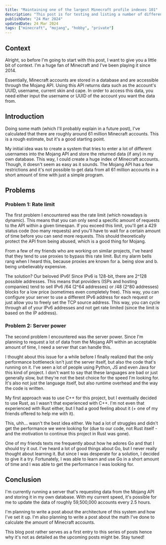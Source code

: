 ```yaml
---
title: "Maintaining one of the largest Minecraft profile indexes 101"
description: "This post is for testing and listing a number of different markdown elements"
publishDate: "24 Mar 2024"
updatedDate: 24 Mar 2024
tags: ["minecraft", "mojang", "hobby", "private"]
---
```


## Context
Alright, so before I'm going to start with this post, I want to give you a little bit of context. I'm a huge fan of Minecraft and I've been playing it since 2014.

Essentially, Minecraft accounts are stored in a database and are accessible through the Mojang API. Using this API returns data such as the account's UUID, username, current skin and cape. In order to access this data, you need either input the username or UUID of the account you want the data from.

## Introduction
Doing some math (which I'll probably explain in a future post), I've calculated that there are roughly around 61 million Minecraft accounts. This is a rough estimate, but it's a good starting point.

My initial idea was to create a system that tries to enter a lot of different usernames into the Mojang API and store the returned data (if any) in my own database. This way, I could create a huge index of Minecraft accounts.
Though, it doesn't seem as easy as it sounds. The Mojang API has a few restrictions and it's not possible to get data from all 61 million accounts in a short amount of time with just a simple program.

## Problems
### Problem 1: Rate limit
The first problem I encountered was the rate limit (which nowadays is dynamic). This means that you can only send a specific amount of requests to the API within a given timespan. If you exceed this limit, you'll get a 429 status code (too many requests) and you'll have to wait for a certain amount of time before you can send more requests.
This should theoretically protect the API from being abused, which is a good thing for Mojang.

From a few of my friends who are working on similar projects, I've heard that they tend to use proxies to bypass this rate limit. But my alarm bells rang when I heard this, because proxies are known for a. being slow and b. being unbelievably expensive.

The solution? Our beloved IPv6!
Since IPv6 is 128-bit, there are 2^128 possible addresses. This means that providers (ISPs and hosting companies) tend to sell IPv6 /64 (2^64 addresses) or /48 (2^80 addresses) blocks for a low price (sometimes even completely free). This way, you can configure your server to use a different IPv6 address for each request or just allow you to freely set the TCP source address. This way, you can cycle through all of your IPv6 addresses and not get rate limited (since the limit is based on the IP address).

### Problem 2: Server power
The second problem I encountered was the server power. Since I'm planning to request a lot of data from the Mojang API within an acceptable amount of time, I need a server that can handle this.

I thought about this issue for a while before I finally realized that the only performance bottleneck isn't just the server itself, but also the code that's running on it. I've seen a lot of people using Python, JS and even Java for this kind of project. I don't want to say that these languages are bad or just generally slow, but they're not the best choice for the speed I'm looking for. It's also not just the language itself, but also runtime overhead and the way the code is written.

My first approach was to use C++ for this project, but I eventually decided to use Rust, as I wasn't that experienced with C++. I'm not even that experienced with Rust either, but I had a good feeling about it (+ one of my friends offered to help me with it).

This, uhh... wasn't the best idea either. We had a lot of struggles and didn't get the performance we were looking for (due to our code, not Rust itself - and the motivation to continue this project in Rust was gone).

One of my friends texts me frequently about how he adores Go and that I should try it out. I've heard a lot of good things about Go, but I never really thought about learning it. But since I was desperate for a solution, I decided to give it a try. Fortunately, I was able to learn and use Go in a short amount of time and I was able to get the performance I was looking for.

## Conclusion

I'm currently running a server that's requesting data from the Mojang API and storing it in my own database.
With my current speed, it's possible for me to update the data of roughly 59,500,000 accounts every 2.5 hours.

I'm planning to write a post about the architecture of this system and how I've set it up. I'm also planning to write a post about the math I've done to calculate the amount of Minecraft accounts.

This blog post rather serves as a first entry to this series of posts hence why it's not as detailed as the upcoming posts might be. Stay tuned!

